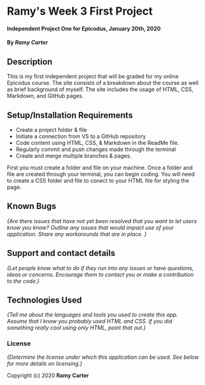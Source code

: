 # Ramy's Week 3 First Project

#### Independent Project One for Epicodus, January 20th, 2020

#### By _**Ramy Carter**_

## Description

This is my first independent project that will be graded for my online Epicodus course. The site consists of a breakdown about the course as well as brief background of myself. The site includes the usage of HTML, CSS, Markdown, and GitHub pages. 

## Setup/Installation Requirements

* Create a project folder & file
* Initiate a connection from VS to a GitHub repository
* Code content using HTML, CSS, & Markdown in the ReadMe file.
* Regularly commit and push changes made through the terminal
* Create and merge multiple branches & pages.

First you must create a folder and file on your machine. Once a folder and file are created through your terminal, you can begin coding. You will need to create a CSS folder and file to conect to your HTML file for styling the page. 

## Known Bugs

_{Are there issues that have not yet been resolved that you want to let users know you know?  Outline any issues that would impact use of your application.  Share any workarounds that are in place. }_

## Support and contact details

_{Let people know what to do if they run into any issues or have questions, ideas or concerns.  Encourage them to contact you or make a contribution to the code.}_

## Technologies Used

_{Tell me about the languages and tools you used to create this app. Assume that I know you probably used HTML and CSS. If you did something really cool using only HTML, point that out.}_

### License

*{Determine the license under which this application can be used.  See below for more details on licensing.}*

Copyright (c) 2020 **Ramy Carter**